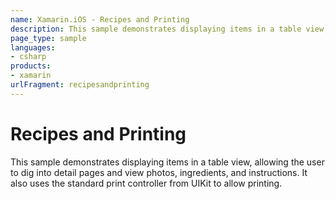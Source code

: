 ```yaml
---
name: Xamarin.iOS - Recipes and Printing
description: This sample demonstrates displaying items in a table view, allowing the user to dig into detail pages and view photos, ingredients, and...
page_type: sample
languages:
- csharp
products:
- xamarin
urlFragment: recipesandprinting
---
```

# Recipes and Printing

This sample demonstrates displaying items in a table view, allowing the
user to dig into detail pages and view photos, ingredients, and instructions.
It also uses the standard print controller from UIKit to allow printing.
